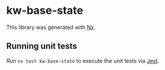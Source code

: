# kw-base-state

This library was generated with [Nx](https://nx.dev).


## Running unit tests

Run `nx test kw-base-state` to execute the unit tests via [Jest](https://jestjs.io).


